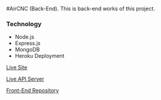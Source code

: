 #AirCNC (Back-End).
This is back-end works of this project.

### Technology
* Node.js
* Express.js
* MongoDB
* Heroku Deployment

[Live Site](https://air-cnc-ss.netlify.app/)

[Live API Server](https://mighty-lake-25522.herokuapp.com)

[Front-End Repository](https://github.com/sagormahtab/aircnc)
